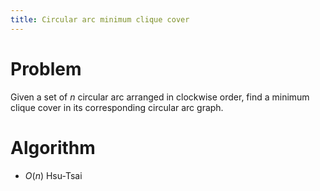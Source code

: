 ```yaml
---
title: Circular arc minimum clique cover
---
```


# Problem 

Given a set of $n$ circular arc arranged in clockwise order, find a minimum clique cover in its corresponding circular arc graph.

# Algorithm

- $O(n)$ Hsu-Tsai